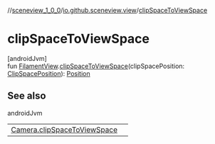 //[sceneview_1_0_0](../../index.md)/[io.github.sceneview.view](index.md)/[clipSpaceToViewSpace](clip-space-to-view-space.md)

# clipSpaceToViewSpace

[androidJvm]\
fun [FilamentView](index.md#45027628%2FClasslikes%2F-602047187).[clipSpaceToViewSpace](clip-space-to-view-space.md)(clipSpacePosition: [ClipSpacePosition](../io.github.sceneview.scene/index.md#1417114357%2FClasslikes%2F-602047187)): [Position](../io.github.sceneview.math/index.md#945960193%2FClasslikes%2F-602047187)

## See also

androidJvm

| | |
|---|---|
| [Camera.clipSpaceToViewSpace](../io.github.sceneview.scene/clip-space-to-view-space.md) |  |
